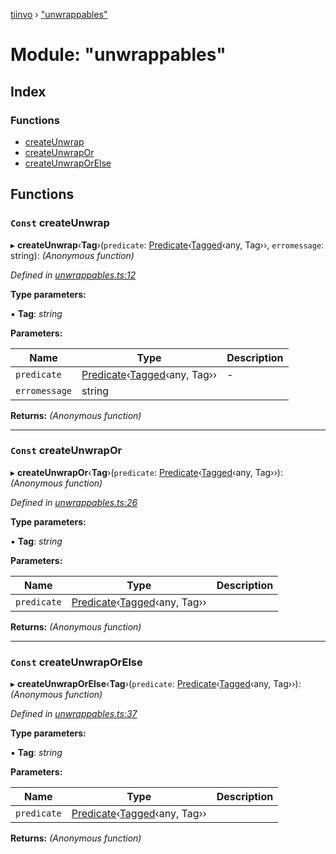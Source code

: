 [tiinvo](../README.md) › ["unwrappables"](_unwrappables_.md)

# Module: "unwrappables"

## Index

### Functions

* [createUnwrap](_unwrappables_.md#const-createunwrap)
* [createUnwrapOr](_unwrappables_.md#const-createunwrapor)
* [createUnwrapOrElse](_unwrappables_.md#const-createunwraporelse)

## Functions

### `Const` createUnwrap

▸ **createUnwrap**‹**Tag**›(`predicate`: [Predicate](_predicate_.md#predicate)‹[Tagged](_tagged_type_.md#tagged)‹any, Tag››, `erromessage`: string): *(Anonymous function)*

*Defined in [unwrappables.ts:12](https://github.com/OctoD/tiinvo/blob/9536b4d/src/unwrappables.ts#L12)*

**Type parameters:**

▪ **Tag**: *string*

**Parameters:**

Name | Type | Description |
------ | ------ | ------ |
`predicate` | [Predicate](_predicate_.md#predicate)‹[Tagged](_tagged_type_.md#tagged)‹any, Tag›› | - |
`erromessage` | string |   |

**Returns:** *(Anonymous function)*

___

### `Const` createUnwrapOr

▸ **createUnwrapOr**‹**Tag**›(`predicate`: [Predicate](_predicate_.md#predicate)‹[Tagged](_tagged_type_.md#tagged)‹any, Tag››): *(Anonymous function)*

*Defined in [unwrappables.ts:26](https://github.com/OctoD/tiinvo/blob/9536b4d/src/unwrappables.ts#L26)*

**Type parameters:**

▪ **Tag**: *string*

**Parameters:**

Name | Type | Description |
------ | ------ | ------ |
`predicate` | [Predicate](_predicate_.md#predicate)‹[Tagged](_tagged_type_.md#tagged)‹any, Tag›› |   |

**Returns:** *(Anonymous function)*

___

### `Const` createUnwrapOrElse

▸ **createUnwrapOrElse**‹**Tag**›(`predicate`: [Predicate](_predicate_.md#predicate)‹[Tagged](_tagged_type_.md#tagged)‹any, Tag››): *(Anonymous function)*

*Defined in [unwrappables.ts:37](https://github.com/OctoD/tiinvo/blob/9536b4d/src/unwrappables.ts#L37)*

**Type parameters:**

▪ **Tag**: *string*

**Parameters:**

Name | Type | Description |
------ | ------ | ------ |
`predicate` | [Predicate](_predicate_.md#predicate)‹[Tagged](_tagged_type_.md#tagged)‹any, Tag›› |   |

**Returns:** *(Anonymous function)*
